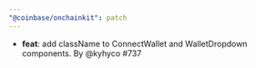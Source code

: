 ```yaml
---
"@coinbase/onchainkit": patch
---
```


- **feat**: add className to ConnectWallet and WalletDropdown components. By @kyhyco #737
